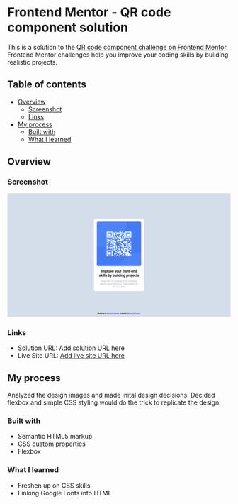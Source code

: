 # Frontend Mentor - QR code component solution

This is a solution to the [QR code component challenge on Frontend Mentor](https://www.frontendmentor.io/challenges/qr-code-component-iux_sIO_H). Frontend Mentor challenges help you improve your coding skills by building realistic projects. 

## Table of contents

- [Overview](#overview)
  - [Screenshot](#screenshot)
  - [Links](#links)
- [My process](#my-process)
  - [Built with](#built-with)
  - [What I learned](#what-i-learned)

## Overview

### Screenshot

![screenshot](./screenshot.png)

### Links

- Solution URL: [Add solution URL here](https://github.com/msalvatore22/Frontend-Mentor---QR-code-component)
- Live Site URL: [Add live site URL here](https://msalvatore22.github.io/Frontend-Mentor---QR-code-component/m)

## My process
Analyzed the design images and made inital design decisions. Decided flexbox and simple CSS styling would do the trick to replicate the design.

### Built with

- Semantic HTML5 markup
- CSS custom properties
- Flexbox

### What I learned

* Freshen up on CSS skills
* Linking Google Fonts into HTML
